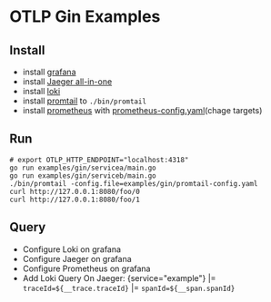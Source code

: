 # OTLP Gin Examples

## Install

+ install [grafana](https://grafana.com/docs/grafana/latest/setup-grafana/installation/docker/)
+ install [Jaeger all-in-one](https://www.jaegertracing.io/docs/1.47/deployment/#all-in-one)
+ install [loki](https://grafana.com/docs/loki/latest/installation/docker/)
+ install [promtail](https://grafana.com/docs/loki/latest/clients/promtail/installation/) to `./bin/promtail`
+ install [prometheus](https://prometheus.io/docs/prometheus/latest/installation/) with [prometheus-config.yaml](./prometheus-config.yaml)(chage targets)

## Run

```shell
# export OTLP_HTTP_ENDPOINT="localhost:4318"
go run examples/gin/servicea/main.go
go run examples/gin/serviceb/main.go
./bin/promtail -config.file=examples/gin/promtail-config.yaml
curl http://127.0.0.1:8080/foo/0
curl http://127.0.0.1:8080/foo/1
```

## Query

+ Configure Loki  on grafana
+ Configure Jaeger on grafana
+ Configure Prometheus on grafana
+ Add Loki Query On Jaeger: {service="example"} |= `traceId=${__trace.traceId}` |= `spanId=${__span.spanId}`
